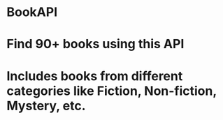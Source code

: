 # BookAPI
# Find 90+ books using this API
# Includes books from different categories like Fiction, Non-fiction, Mystery, etc.

